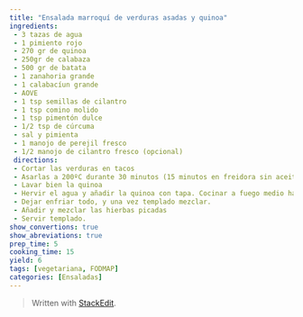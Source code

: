 ```yaml
---
title: "Ensalada marroquí de verduras asadas y quinoa"
ingredients:
 - 3 tazas de agua
 - 1 pimiento rojo
 - 270 gr de quinoa
 - 250gr de calabaza
 - 500 gr de batata
 - 1 zanahoria grande
 - 1 calabacíun grande
 - AOVE
 - 1 tsp semillas de cilantro
 - 1 tsp comino molido
 - 1 tsp pimentón dulce
 - 1/2 tsp de cúrcuma
 - sal y pimienta
 - 1 manojo de perejil fresco
 - 1/2 manojo de cilantro fresco (opcional)
 directions:
 - Cortar las verduras en tacos
 - Asarlas a 200ºC durante 30 minutos (15 minutos en freidora sin aceite)
 - Lavar bien la quinoa
 - Hervir el agua y añadir la quinoa con tapa. Cocinar a fuego medio hasta que haya absorbido todo el agua.
 - Dejar enfriar todo, y una vez templado mezclar.
 - Añadir y mezclar las hierbas picadas
 - Servir templado.
show_convertions: true
show_abreviations: true
prep_time: 5
cooking_time: 15
yield: 6
tags: [vegetariana, FODMAP]
categories: [Ensaladas]
---
```


> Written with [StackEdit](https://stackedit.io/).
<!--stackedit_data:
eyJoaXN0b3J5IjpbMTI2NDgyOTk5MV19
-->